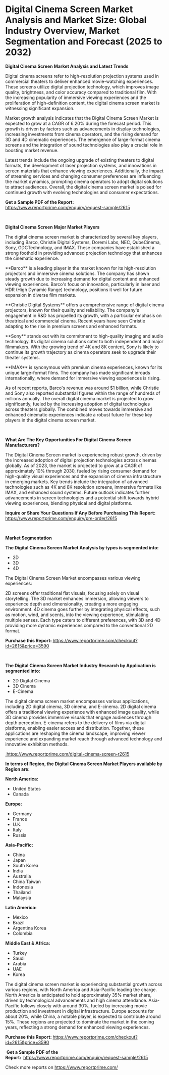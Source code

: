 <p><h1>Digital Cinema Screen Market Analysis and Market Size: Global Industry Overview, Market Segmentation and Forecast (2025 to 2032)</h1></p><p><strong>Digital Cinema Screen Market Analysis and Latest Trends</strong></p>
<p><p>Digital cinema screens refer to high-resolution projection systems used in commercial theaters to deliver enhanced movie-watching experiences. These screens utilize digital projection technology, which improves image quality, brightness, and color accuracy compared to traditional film. With the increasing popularity of immersive viewing experiences and the proliferation of high-definition content, the digital cinema screen market is witnessing significant expansion.</p><p>Market growth analysis indicates that the Digital Cinema Screen Market is expected to grow at a CAGR of 6.20% during the forecast period. This growth is driven by factors such as advancements in display technologies, increasing investments from cinema operators, and the rising demand for 3D and 4D cinematic experiences. The emergence of large-format cinema screens and the integration of sound technologies also play a crucial role in boosting market revenue.</p><p>Latest trends include the ongoing upgrade of existing theaters to digital formats, the development of laser projection systems, and innovations in screen materials that enhance viewing experiences. Additionally, the impact of streaming services and changing consumer preferences are influencing the market dynamics, prompting cinema operators to adopt digital solutions to attract audiences. Overall, the digital cinema screen market is poised for continued growth with evolving technologies and consumer expectations.</p></p>
<p><strong>Get a Sample PDF of the Report:&nbsp;</strong> <a href="https://www.reportprime.com/enquiry/request-sample/2615?utm_campaign=2893&utm_medium=2&utm_source=Github&utm_content=ia&utm_term=18032025&utm_id=digital-cinema-screen">https://www.reportprime.com/enquiry/request-sample/2615</a></p>
<p>&nbsp;</p>
<p><strong>Digital Cinema Screen Major Market Players</strong></p>
<p><p>The digital cinema screen market is characterized by several key players, including Barco, Christie Digital Systems, Doremi Labs, NEC, QubeCinema, Sony, GDCTechnology, and IMAX. These companies have established a strong foothold in providing advanced projection technology that enhances the cinematic experience.</p><p>**Barco** is a leading player in the market known for its high-resolution projectors and immersive cinema solutions. The company has shown steady growth due to increasing demand for digital content and enhanced viewing experiences. Barco's focus on innovation, particularly in laser and HDR (High Dynamic Range) technology, positions it well for future expansion in diverse film markets.</p><p>**Christie Digital Systems** offers a comprehensive range of digital cinema projectors, known for their quality and reliability. The company's engagement in R&D has propelled its growth, with a particular emphasis on theatrical and commercial cinema. Recent years have seen Christie adapting to the rise in premium screens and enhanced formats.</p><p>**Sony** stands out with its commitment to high-quality imaging and audio technology. Its digital cinema solutions cater to both independent and major filmmakers. With the growing trend of 4K and 8K content, Sony is likely to continue its growth trajectory as cinema operators seek to upgrade their theater systems.</p><p>**IMAX** is synonymous with premium cinema experiences, known for its unique large-format films. The company has made significant inroads internationally, where demand for immersive viewing experiences is rising.</p><p>As of recent reports, Barco's revenue was around $1 billion, while Christie and Sony also reported substantial figures within the range of hundreds of millions annually. The overall digital cinema market is projected to grow significantly, fueled by the increasing adoption of digital technologies across theaters globally. The combined moves towards immersive and enhanced cinematic experiences indicate a robust future for these key players in the digital cinema screen market.</p></p>
<p>&nbsp;</p>
<p><strong>What Are The Key Opportunities For Digital Cinema Screen Manufacturers?</strong></p>
<p><p>The Digital Cinema Screen market is experiencing robust growth, driven by the increased adoption of digital projection technologies across cinemas globally. As of 2023, the market is projected to grow at a CAGR of approximately 10% through 2030, fueled by rising consumer demand for high-quality visual experiences and the expansion of cinema infrastructure in emerging markets. Key trends include the integration of advanced technologies such as 4K and 8K resolution screens, immersive formats like IMAX, and enhanced sound systems. Future outlook indicates further advancements in screen technologies and a potential shift towards hybrid viewing experiences, blending physical and digital platforms.</p></p>
<p><strong>Inquire or Share Your Questions If Any Before Purchasing This Report:</strong> <a href="https://www.reportprime.com/enquiry/pre-order/2615?utm_campaign=2893&utm_medium=2&utm_source=Github&utm_content=ia&utm_term=18032025&utm_id=digital-cinema-screen">https://www.reportprime.com/enquiry/pre-order/2615</a></p>
<p>&nbsp;</p>
<p><strong>Market Segmentation</strong></p>
<p><strong>The Digital Cinema Screen Market Analysis by types is segmented into:</strong></p>
<p><ul><li>2D</li><li>3D</li><li>4D</li></ul></p>
<p><p>The Digital Cinema Screen Market encompasses various viewing experiences: </p><p>2D screens offer traditional flat visuals, focusing solely on visual storytelling. The 3D market enhances immersion, allowing viewers to experience depth and dimensionality, creating a more engaging environment. 4D cinema goes further by integrating physical effects, such as motion, wind, and scents, into the viewing experience, stimulating multiple senses. Each type caters to different preferences, with 3D and 4D providing more dynamic experiences compared to the conventional 2D format.</p></p>
<p><strong>Purchase this Report:&nbsp;</strong><a href="https://www.reportprime.com/checkout?id=2615&price=3590&utm_campaign=2893&utm_medium=2&utm_source=Github&utm_content=ia&utm_term=18032025&utm_id=digital-cinema-screen">https://www.reportprime.com/checkout?id=2615&price=3590</a></p>
<p>&nbsp;</p>
<p><strong>The Digital Cinema Screen Market Industry Research by Application is segmented into:</strong></p>
<p><ul><li>2D Digital Cinema</li><li>3D Cinema</li><li>E-Cinema</li></ul></p>
<p><p>The digital cinema screen market encompasses various applications, including 2D digital cinema, 3D cinema, and E-cinema. 2D digital cinema offers a traditional viewing experience with enhanced image quality, while 3D cinema provides immersive visuals that engage audiences through depth perception. E-cinema refers to the delivery of films via digital platforms, enabling easier access and distribution. Together, these applications are reshaping the cinema landscape, improving viewer experience and expanding market reach through advanced technology and innovative exhibition methods.</p></p>
<p><a href="https://www.reportprime.com/digital-cinema-screen-r2615?utm_campaign=2893&utm_medium=2&utm_source=Github&utm_content=ia&utm_term=18032025&utm_id=digital-cinema-screen">&nbsp;https://www.reportprime.com/digital-cinema-screen-r2615</a></p>
<p><strong>In terms of Region, the Digital Cinema Screen Market Players available by Region are:</strong></p>
<p>
    <p> <strong> North America: </strong>
        <ul>
            <li>United States</li>
            <li>Canada</li>
        </ul>
        </p> 
    <p> <strong> Europe: </strong>
        <ul>
            <li>Germany</li>
            <li>France</li>
            <li>U.K.</li>
            <li>Italy</li>
            <li>Russia</li>
        </ul>
        </p> 
    <p> <strong> Asia-Pacific: </strong>
        <ul>
            <li>China</li>
            <li>Japan</li>
            <li>South Korea</li>
            <li>India</li>
            <li>Australia</li>
            <li>China Taiwan</li>
            <li>Indonesia</li>
            <li>Thailand</li>
            <li>Malaysia</li>
        </ul>
        </p> 
    <p> <strong> Latin America: </strong>
        <ul>
            <li>Mexico</li>
            <li>Brazil</li>
            <li>Argentina Korea</li>
            <li>Colombia</li>
        </ul>
        </p> 
    <p> <strong> Middle East & Africa: </strong>
        <ul>
            <li>Turkey</li>
            <li>Saudi</li>
            <li>Arabia</li>
            <li>UAE</li>
            <li>Korea</li>
        </ul>
    </p>
    </p>
<p><p>The digital cinema screen market is experiencing substantial growth across various regions, with North America and Asia-Pacific leading the charge. North America is anticipated to hold approximately 35% market share, driven by technological advancements and high cinema attendance. Asia-Pacific follows closely with around 30%, fueled by increasing movie production and investment in digital infrastructure. Europe accounts for about 20%, while China, a notable player, is expected to contribute around 15%. These regions are projected to dominate the market in the coming years, reflecting a strong demand for enhanced viewing experiences.</p></p>
<p><strong>Purchase this Report: </strong><a href="https://www.reportprime.com/checkout?id=2615&price=3590&utm_campaign=2893&utm_medium=2&utm_source=Github&utm_content=ia&utm_term=18032025&utm_id=digital-cinema-screen">https://www.reportprime.com/checkout?id=2615&price=3590</a></p>
<p>&nbsp;<strong>Get a Sample PDF of the Report:&nbsp;&nbsp;</strong><a href="https://www.reportprime.com/enquiry/request-sample/2615?utm_campaign=2893&utm_medium=2&utm_source=Github&utm_content=ia&utm_term=18032025&utm_id=digital-cinema-screen">https://www.reportprime.com/enquiry/request-sample/2615</a></p>
<p><strong></strong></p>
<p>Check more reports on <a href="https://www.reportprime.com/?utm_campaign=2893&utm_medium=2&utm_source=Github&utm_content=ia&utm_term=18032025&utm_id=digital-cinema-screen">https://www.reportprime.com/</a></p>